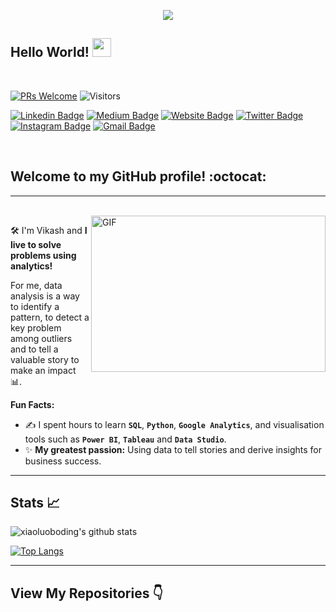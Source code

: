 <p  align="center"><img src = "https://github.com/vikashm2711/vikashm2711/IMG/intro.gif"></p>

## Hello World! <img src="https://raw.githubusercontent.com/syedareehaquasar/syedareehaquasar/master/gifs/Hi.gif" width="30px"></h2>
<br />

[![PRs Welcome](https://img.shields.io/badge/PRs-welcome-971901.svg?style=flat&logo=github)](https://github.com/vikashm2711)
<img alt="Visitors" src="https://komarev.com/ghpvc/?username=vikashm2711&style=flat&labelColor=red&logo=github&label=PROFILE+VIEWS&color=971901"/>

[![Linkedin Badge](https://img.shields.io/badge/-vikashm2711-blue?style=flat&logo=Linkedin&logoColor=white&link=https://www.linkedin.com/in/vikashm2711/)](https://www.linkedin.com/in/vikashm2711/)
[![Medium Badge](https://img.shields.io/badge/-@vikashm2711-000000?style=flat&labelColor=000000&logo=Medium&link=https://medium.com/@vikashm2711)](https://medium.com/@vikashm2711)
[![Website Badge](https://img.shields.io/badge/-vikashmaurya.com-47CCCC?style=flat&logo=Google-Chrome&logoColor=white&link=https://vikashmaurya.com)](https://vikashmaurya.com)
[![Twitter Badge](https://img.shields.io/badge/-@vikashm2711-1ca0f1?style=flat&labelColor=1ca0f1&logo=twitter&logoColor=white&link=https://twitter.com/_jesslim)](https://twitter.com/vikashm2711)
[![Instagram Badge](https://img.shields.io/badge/-@vikashm2711-purple?style=flat&logo=instagram&logoColor=white&link=https://instagram.com/vikashm2711_slam/)](https://instagram.com/vikashm2711)
[![Gmail Badge](https://img.shields.io/badge/-vikashm2711-c14438?style=flat&logo=Gmail&logoColor=white&link=mailto:vikashm2711@gmail.com)](mailto:vikashm2711@gmail.com)

<br />

## Welcome to my GitHub profile! :octocat:

---

<br />

<img align="right" height="250" width="375" alt="GIF" src="https://github.com/vikashm2711/vikashm2711/IMG/quote.gif" />

:hammer_and_wrench: I'm Vikash and **I live to solve problems using analytics!** 

For me, data analysis is a way to identify a pattern, to detect a key problem among outliers and to tell a valuable story to make an impact :bar_chart:.

**Fun Facts:**
- :writing_hand: I spent hours to learn **```SQL```**, **```Python```**, **```Google Analytics```**, and visualisation tools such as **```Power BI```**, **```Tableau```** and **```Data Studio```**.
- :sparkles: **My greatest passion:** Using data to tell stories and derive insights for business success.

---

## Stats 📈

<!-- [![stats](https://github-readme-stats.vercel.app/api?username=vikashm2711&show_icons=true&count_private=true&title_color=971901&text_color=971901&icon_color=971901&no-bg=true&hide_border=true)](https://github.com/vikashm2711) -->

![xiaoluoboding's github stats](https://github-readme-stats.vercel.app/api?username=vikashm2711&show_icons=true&theme=dracula)

[![Top Langs](https://github-readme-stats.vercel.app/api/top-langs/?username=vikashm2711&layout=compact)](https://github.com/vikashm2711)

---


## View My Repositories 👇
